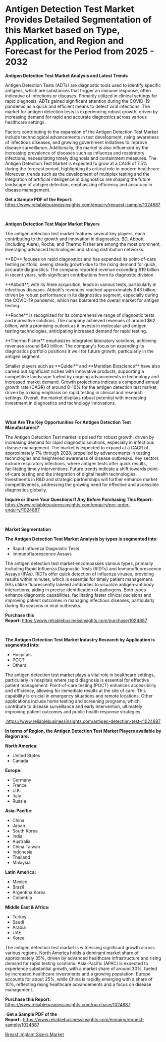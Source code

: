 <p><h1>Antigen Detection Test Market Provides Detailed Segmentation of this Market based on Type, Application, and Region and Forecast for the Period from 2025 - 2032</h1></p><p><strong>Antigen Detection Test Market Analysis and Latest Trends</strong></p>
<p><p>Antigen Detection Tests (ADTs) are diagnostic tools used to identify specific antigens, which are substances that trigger an immune response, often indicative of infections or diseases. Primarily utilized in clinical settings for rapid diagnosis, ADTs gained significant attention during the COVID-19 pandemic as a quick and efficient means to detect viral infections. The market for antigen detection tests is experiencing robust growth, driven by increasing demand for rapid and accurate diagnostics across various healthcare settings.</p><p>Factors contributing to the expansion of the Antigen Detection Test Market include technological advancements in test development, rising awareness of infectious diseases, and growing government initiatives to improve disease surveillance. Additionally, the market is also influenced by the increasing prevalence of diseases such as influenza and respiratory infections, necessitating timely diagnosis and containment measures. The Antigen Detection Test Market is expected to grow at a CAGR of 7.5% during the forecast period, highlighting its critical role in modern healthcare. Moreover, trends such as the development of multiplex testing and the integration of artificial intelligence in diagnostics are shaping the future landscape of antigen detection, emphasizing efficiency and accuracy in disease management.</p></p>
<p><strong>Get a Sample PDF of the Report:&nbsp;</strong> <a href="https://www.reliablebusinessinsights.com/enquiry/request-sample/1024887?utm_campaign=2111&utm_medium=2&utm_source=Github&utm_content=ia&utm_term=05032025&utm_id=antigen-detection-test">https://www.reliablebusinessinsights.com/enquiry/request-sample/1024887</a></p>
<p>&nbsp;</p>
<p><strong>Antigen Detection Test Major Market Players</strong></p>
<p><p>The antigen detection test market features several key players, each contributing to the growth and innovation in diagnostics. BD, Abbott (including Alere), Roche, and Thermo Fisher are among the most prominent, leveraging advanced technologies and strong distribution networks.</p><p>**BD** focuses on rapid diagnostics and has expanded its point-of-care testing portfolio, seeing steady growth due to the rising demand for quick, accurate diagnostics. The company reported revenue exceeding $19 billion in recent years, with significant contributions from its diagnostic division.</p><p>**Abbott**, with its Alere acquisition, leads in various tests, particularly in infectious diseases. Abbott's revenues reached approximately $43 billion, driven by robust performance in its diagnostics segment, especially during the COVID-19 pandemic, which has bolstered the overall market for antigen testing.</p><p>**Roche** is recognized for its comprehensive range of diagnostic tests and innovative solutions. The company achieved revenues of around $62 billion, with a promising outlook as it invests in molecular and antigen testing technologies, anticipating increased demand for rapid testing.</p><p>**Thermo Fisher** emphasizes integrated laboratory solutions, achieving revenues around $40 billion. The company's focus on expanding its diagnostics portfolio positions it well for future growth, particularly in the antigen segment.</p><p>Smaller players such as **Quidel** and **Meridian Bioscience** have also carved out significant niches with innovative products, supporting a competitive landscape fueled by ongoing advancements in technology and increased market demand. Growth projections indicate a compound annual growth rate (CAGR) of around 8-10% for the antigen detection test market, driven by a rising emphasis on rapid testing in clinical and research settings. Overall, the market displays robust potential with increasing investment in diagnostics and technology innovations.</p></p>
<p>&nbsp;</p>
<p><strong>What Are The Key Opportunities For Antigen Detection Test Manufacturers?</strong></p>
<p><p>The Antigen Detection Test market is poised for robust growth, driven by increasing demand for rapid diagnostic solutions, especially in infectious disease management. The market is expected to expand at a CAGR of approximately 7% through 2028, propelled by advancements in testing technologies and heightened awareness of disease outbreaks. Key sectors include respiratory infections, where antigen tests offer quick results, facilitating timely interventions. Future trends indicate a shift towards point-of-care testing and the integration of digital health technologies. Investments in R&D and strategic partnerships will further enhance market competitiveness, addressing the growing need for effective and accessible diagnostics globally.</p></p>
<p><strong>Inquire or Share Your Questions If Any Before Purchasing This Report:</strong> <a href="https://www.reliablebusinessinsights.com/enquiry/pre-order-enquiry/1024887?utm_campaign=2111&utm_medium=2&utm_source=Github&utm_content=ia&utm_term=05032025&utm_id=antigen-detection-test">https://www.reliablebusinessinsights.com/enquiry/pre-order-enquiry/1024887</a></p>
<p>&nbsp;</p>
<p><strong>Market Segmentation</strong></p>
<p><strong>The Antigen Detection Test Market Analysis by types is segmented into:</strong></p>
<p><ul><li>Rapid Influenza Diagnostic Tests</li><li>Immunofluorescence Assays</li></ul></p>
<p><p>The antigen detection test market encompasses various types, primarily including Rapid Influenza Diagnostic Tests (RIDTs) and Immunofluorescence Assays (IFAs). RIDTs offer quick detection of influenza viruses, providing results within minutes, which is essential for timely patient management. IFAs utilize fluorescently labeled antibodies to visualize antigen-antibody interactions, aiding in precise identification of pathogens. Both types enhance diagnostic capabilities, facilitating faster clinical decisions and improving patient outcomes in managing infectious diseases, particularly during flu seasons or viral outbreaks.</p></p>
<p><strong>Purchase this Report:&nbsp;</strong><a href="https://www.reliablebusinessinsights.com/purchase/1024887?utm_campaign=2111&utm_medium=2&utm_source=Github&utm_content=ia&utm_term=05032025&utm_id=antigen-detection-test">https://www.reliablebusinessinsights.com/purchase/1024887</a></p>
<p>&nbsp;</p>
<p><strong>The Antigen Detection Test Market Industry Research by Application is segmented into:</strong></p>
<p><ul><li>Hospitals</li><li>POCT</li><li>Others</li></ul></p>
<p><p>The antigen detection test market plays a vital role in healthcare settings, particularly in hospitals where rapid diagnosis is essential for effective patient management. Point-of-care testing (POCT) enhances accessibility and efficiency, allowing for immediate results at the site of care. This capability is crucial in emergency situations and remote locations. Other applications include home testing and screening programs, which contribute to disease surveillance and early intervention, ultimately improving patient outcomes and public health response strategies.</p></p>
<p><a href="https://www.reliablebusinessinsights.com/antigen-detection-test-r1024887?utm_campaign=2111&utm_medium=2&utm_source=Github&utm_content=ia&utm_term=05032025&utm_id=antigen-detection-test">&nbsp;https://www.reliablebusinessinsights.com/antigen-detection-test-r1024887</a></p>
<p><strong>In terms of Region, the Antigen Detection Test Market Players available by Region are:</strong></p>
<p>
    <p> <strong> North America: </strong>
        <ul>
            <li>United States</li>
            <li>Canada</li>
        </ul>
        </p> 
    <p> <strong> Europe: </strong>
        <ul>
            <li>Germany</li>
            <li>France</li>
            <li>U.K.</li>
            <li>Italy</li>
            <li>Russia</li>
        </ul>
        </p> 
    <p> <strong> Asia-Pacific: </strong>
        <ul>
            <li>China</li>
            <li>Japan</li>
            <li>South Korea</li>
            <li>India</li>
            <li>Australia</li>
            <li>China Taiwan</li>
            <li>Indonesia</li>
            <li>Thailand</li>
            <li>Malaysia</li>
        </ul>
        </p> 
    <p> <strong> Latin America: </strong>
        <ul>
            <li>Mexico</li>
            <li>Brazil</li>
            <li>Argentina Korea</li>
            <li>Colombia</li>
        </ul>
        </p> 
    <p> <strong> Middle East & Africa: </strong>
        <ul>
            <li>Turkey</li>
            <li>Saudi</li>
            <li>Arabia</li>
            <li>UAE</li>
            <li>Korea</li>
        </ul>
    </p>
    </p>
<p><p>The antigen detection test market is witnessing significant growth across various regions. North America holds a dominant market share of approximately 35%, driven by advanced healthcare infrastructure and rising demand for rapid testing solutions. Asia-Pacific (APAC) is expected to experience substantial growth, with a market share of around 30%, fueled by increased healthcare investments and a growing population. Europe accounts for about 25%, while China is rapidly emerging with a share of 10%, reflecting rising healthcare advancements and a focus on disease management.</p></p>
<p><strong>Purchase this Report: </strong><a href="https://www.reliablebusinessinsights.com/purchase/1024887?utm_campaign=2111&utm_medium=2&utm_source=Github&utm_content=ia&utm_term=05032025&utm_id=antigen-detection-test">https://www.reliablebusinessinsights.com/purchase/1024887</a></p>
<p>&nbsp;<strong>Get a Sample PDF of the Report:&nbsp;&nbsp;</strong><a href="https://www.reliablebusinessinsights.com/enquiry/request-sample/1024887?utm_campaign=2111&utm_medium=2&utm_source=Github&utm_content=ia&utm_term=05032025&utm_id=antigen-detection-test">https://www.reliablebusinessinsights.com/enquiry/request-sample/1024887</a></p>
<p><strong></strong></p>
<p><p><a href="https://github.com/mookiesville/Market-Research-Report-List-1/blob/main/breast-implant-sizers-market.md?utm_campaign=2111&utm_medium=2&utm_source=Github&utm_content=ia&utm_term=05032025&utm_id=antigen-detection-test">Breast Implant Sizers Market</a></p></p>